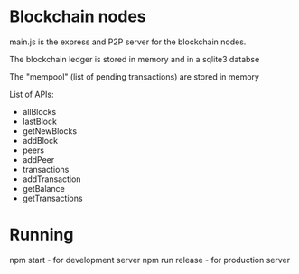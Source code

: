 # Blockchain nodes

main.js is the express and P2P server for the blockchain nodes.

The blockchain ledger is stored in memory and in a sqlite3 databse

The "mempool" (list of pending transactions) are stored in memory

List of APIs:
- allBlocks
- lastBlock
- getNewBlocks
- addBlock
- peers
- addPeer
- transactions
- addTransaction
- getBalance
- getTransactions

# Running

npm start    -  for development server
npm run release  -  for production server
